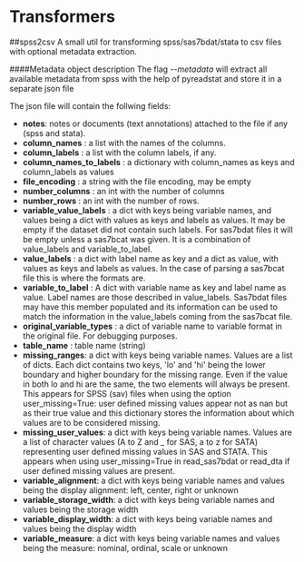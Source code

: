 # Transformers
##spss2csv
A small util for transforming spss/sas7bdat/stata to csv files with optional metadata extraction. 

####Metadata object description
The flag <em>--metadata</em> will extract all available metadata from spss with the help of pyreadstat and store it in a separate json file

The json file will contain the follwing fields:

* **notes**: notes or documents (text annotations) attached to the file if any (spss and stata).
* **column_names** : a list with the names of the columns.
* **column_labels** : a list with the column labels, if any.
* **column_names_to_labels** : a dictionary with column_names as keys and column_labels as values
* **file_encoding** : a string with the file encoding, may be empty
* **number_columns** : an int with the number of columns
* **number_rows** : an int with the number of rows. 
* **variable_value_labels** : a dict with keys being variable names, and values being a dict with values as keys and labels
as values. It may be empty if the dataset did not contain such labels. For sas7bdat files it will be empty unless
a sas7bcat was given. It is a combination of value_labels and variable_to_label.
* **value_labels** : a dict with label name as key and a dict as value, with values as keys and labels
as values. In the case of parsing a sas7bcat file this is where the formats are.
* **variable_to_label** : A dict with variable name as key and label name as value. Label names are those described in
value_labels. Sas7bdat files may have this member populated and its information can be used to match the information
in the value_labels coming from the sas7bcat file.
* **original_variable_types** : a dict of variable name to variable format in the original file. For debugging purposes.
* **table_name** : table name (string)
* **missing_ranges**: a dict with keys being variable names. Values are a list of dicts. Each dict contains two
keys, 'lo' and 'hi' being the lower boundary and higher boundary for the missing range. Even if the value in both
lo and hi are the same, the two elements will always be present. This appears for SPSS (sav) files when using the
option user_missing=True: user defined missing values appear not as nan but as their true value and this dictionary
stores the information about which values are to be considered missing.
* **missing_user_values**: a dict with keys being variable names. Values are a list of character values (A to Z and _ for SAS, a to z for SATA) representing user defined
missing values in SAS and STATA. This appears when using user_missing=True in read_sas7bdat or read_dta if user defined missing values are present.
* **variable_alignment**: a dict with keys being variable names and values being the display alignment: left, center, right or unknown
* **variable_storage_width**: a dict with keys being variable names and values being the storage width
* **variable_display_width**: a dict with keys being variable names and values being the display width
* **variable_measure**: a dict with keys being variable names and values being the measure: nominal, ordinal, scale or unknown  